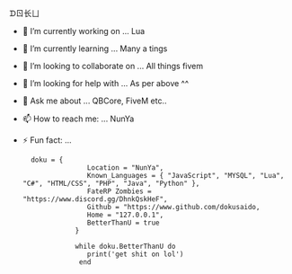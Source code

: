 ᗪㄖ长ㄩ

- 🔭 I’m currently working on ... Lua 
- 🌱 I’m currently learning ... Many a tings
- 👯 I’m looking to collaborate on ... All things fivem
- 🤔 I’m looking for help with ... As per above ^^
- 💬 Ask me about ... QBCore, FiveM etc.. 
- 📫 How to reach me: ... NunYa
- ⚡ Fun fact: ... 
 
	 	doku = {
                      Location = "NunYa",
                      Known_Languages = { "JavaScript", "MYSQL", "Lua", "C#", "HTML/CSS", "PHP", "Java", "Python" },
                      FateRP Zombies = "https://www.discord.gg/DhnkQskHeF",
                      Github = "https://www.github.com/dokusaido,
                      Home = "127.0.0.1",
                      BetterThanU = true
                   }
                   
                   while doku.BetterThanU do 
                      print('get shit on lol')
                    end

